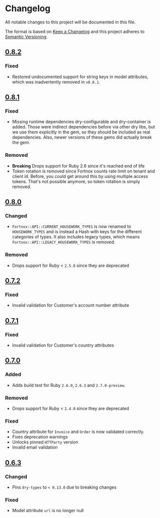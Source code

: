 # Changelog

All notable changes to this project will be documented in this file.

The format is based on [Keep a Changelog](http://keepachangelog.com/en/1.0.0/)
and this project adheres to
[Semantic Versioning](http://semver.org/spec/v2.0.0.html).

## [0.8.2]

### Fixed
- Restored undocumented support for string keys in model attributes,
  which was inadvertently removed in `v0.8.1`.

## [0.8.1]

### Fixed

- Missing runtime dependencies dry-configurable and dry-container is added.
  Those were indirect dependencies before via other dry libs, but we use them
  explicitly in the gem, so they should be included as real dependencies. Also,
  newer versions of these gems did actually break the gem.

### Removed

- **Breaking** Drops support for Ruby 2.6 since it's reached end of life
- Token rotation is removed since Fortnox counts rate limit on tenant and client
  id. Before, you could get around this by using multiple access tokens. That's
  not possible anymore, so token rotation is simply removed.

## [0.8.0]

### Changed

- `Fortnox::API::CURRENT_HOUSEWORK_TYPES` is now renamed to `HOUSEWORK_TYPES`
  and is instead a Hash with keys for the different categories of types. It also
  includes legacy types, which means `Fortnox::API::LEGACY_HOUSEWORK_TYPES` is
  removed.

### Removed

- Drops support for Ruby < `2.5.0` since they are deprecated

## [0.7.2]

### Fixed

- Invalid validation for Customer's account number attribute

## [0.7.1]

### Fixed

- Invalid validation for Customer's country attributes

## [0.7.0]

### Added

- Adds build test for Ruby `2.6.0`, `2.6.3` and `2.7.0-preview`.

### Removed

- Drops support for Ruby < `2.4.0` since they are deprecated

### Fixed

- Country attribute for `Invoice` and `Order` is now validated correctly.
- Fixes deprecation warnings
- Unlocks pinned `HTTParty` version
- Invalid email validation

## [0.6.3]

### Changed

- Pins `dry-types` to `< 0.13.0` due to breaking changes

### Fixed

- Model attribute `url` is no longer null

[0.8.2]: https://github.com/accodeing/fortnox-api/compare/v0.8.1...v0.8.2
[0.8.1]: https://github.com/accodeing/fortnox-api/compare/v0.8.0...v0.8.1
[0.8.0]: https://github.com/accodeing/fortnox-api/compare/v0.7.2...v0.8.0
[0.7.2]: https://github.com/accodeing/fortnox-api/compare/v0.7.1...v0.7.2
[0.7.1]: https://github.com/accodeing/fortnox-api/compare/v0.7.0...v0.7.1
[0.7.0]: https://github.com/accodeing/fortnox-api/compare/v0.6.3...v0.7.0
[0.6.3]: https://github.com/accodeing/fortnox-api/compare/v0.6.2...v0.6.3
